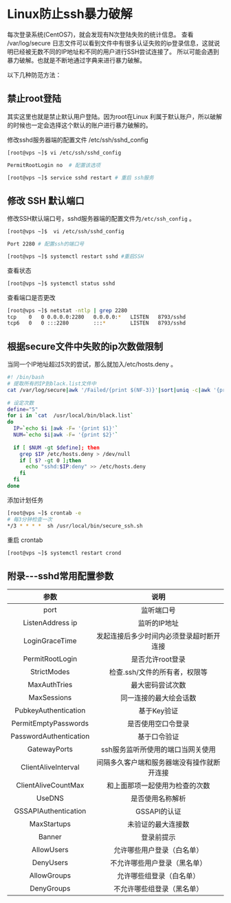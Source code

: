 # Linux防止ssh暴力破解

每次登录系统(CentOS7)，就会发现有N次登陆失败的统计信息。
查看 /var/log/secure 日志文件可以看到文件中有很多认证失败的ip登录信息，这就说明已经被无数不同的IP地址和不同的用户进行SSH尝试连接了。
所以可能会遇到暴力破解。也就是不断地通过字典来进行暴力破解。

以下几种防范方法：

## 禁止root登陆
其实这里也就是禁止默认用户登陆。因为root在Linux
利属于默认账户，所以破解的时候也一定会选择这个默认的账户进行暴力破解的。


修改sshd服务器端的配置文件 /etc/ssh/sshd_config

``` bash 
[root@vps ~]$ vi /etc/ssh/sshd_config

PermitRootLogin no  # 配置该选项

[root@vps ~]$ service sshd restart # 重启 ssh服务
```

## 修改 SSH 默认端口

修改SSH默认端口号，sshd服务器端的配置文件为`/etc/ssh_config` 。
``` bash 
[root@vps ~]$  vi /etc/ssh/sshd_config

Port 2280 # 配置ssh的端口号

[root@vps ~]$ systemctl restart sshd #重启SSH
```
查看状态
``` bash 
[root@vps ~]$ systemctl status sshd
```
查看端口是否更改
``` bash 
[root@vps ~]$ netstat -ntlp | grep 2280
tcp    0   0 0.0.0.0:2280   0.0.0.0:*   LISTEN   8793/sshd          
tcp6   0   0 :::2280        :::*        LISTEN   8793/sshd
```

## 根据secure文件中失败的ip次数做限制
当同一个IP地址超过5次的尝试，那么就加入/etc/hosts.deny 。

``` bash 
#! /bin/bash
# 提取所有的IP到black.list文件中
cat /var/log/secure|awk '/Failed/{print $(NF-3)}'|sort|uniq -c|awk '{print $2"="$1;}' > /usr/local/bin/black.list
 
# 设定次数
define="5"
for i in `cat  /usr/local/bin/black.list`
do
  IP=`echo $i |awk -F= '{print $1}'`
  NUM=`echo $i|awk -F= '{print $2}'`
 
  if [ $NUM -gt $define]; then
    grep $IP /etc/hosts.deny > /dev/null
    if [ $? -gt 0 ];then
      echo "sshd:$IP:deny" >> /etc/hosts.deny
    fi
  fi
done
```
添加计划任务
``` bash 
[root@vps ~]$ crontab -e
# 每3分钟检查一次
*/3 * * * *  sh /usr/local/bin/secure_ssh.sh
```

重启 crontab
``` bash 
[root@vps ~]$ systemctl restart crond
```


## 附录---sshd常用配置参数



| 参数      | 说明     | 
|:-------------:|:-------------:|
|port  |   监听端口号  |
|ListenAddress ip|  监听的IP地址     |
|LoginGraceTime      |   发起连接后多少时间内必须登录超时断开连接    |
|PermitRootLogin       |  是否允许root登录     |
|StrictModes	     |   检查.ssh/文件的所有者，权限等    |
|MaxAuthTries     |   最大密码尝试次数    |
|MaxSessions    |同一连接的最大绘会话数|
|PubkeyAuthentication     |   基于Key验证    |
|PermitEmptyPasswords    |   是否使用空口令登录    |
|PasswordAuthentication     |   基于口令验证    |
|GatewayPorts      |  ssh服务监听所使用的端口当网关使用     |
|ClientAliveInterval|间隔多久客户端和服务器端没有操作就断开连接|
|ClientAliveCountMax|和上面那项一起使用为检查的次数|
|UseDNS|是否使用名称解析|
|GSSAPIAuthentication|GSSAPI的认证|
|MaxStartups|  未验证的最大连接数|
|Banner|登录前提示|
|AllowUsers| 允许哪些用户登录（白名单） |
|DenyUsers| 不允许哪些用户登录（黑名单） |
| AllowGroups | 允许哪些组登录（白名单） |
|DenyGroups	 | 不允许哪些组登录（黑名单） | 
	
